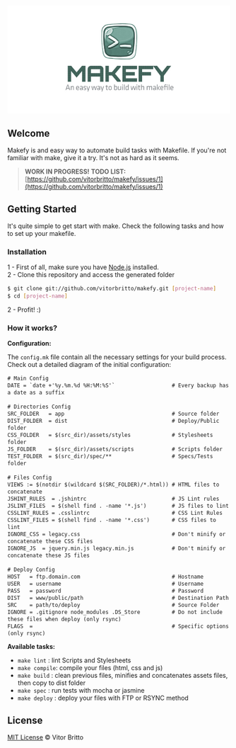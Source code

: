 ![Makefy Logo](logo-makefy.jpg "Makefy")

## Welcome

Makefy is and easy way to automate build tasks with Makefile. If you're not familiar with make, give it a try. It's not as hard as it seems.

> **WORK IN PROGRESS!**
> **TODO LIST:** [https://github.com/vitorbritto/makefy/issues/1](https://github.com/vitorbritto/makefy/issues/1)



## Getting Started

It's quite simple to get start with make. Check the following tasks and how to set up your makefile.

### Installation

1 - First of all, make sure you have [Node.js](http://nodejs.org/) installed. <br/>
2 - Clone this repository and access the generated folder

```bash
$ git clone git://github.com/vitorbritto/makefy.git [project-name]
$ cd [project-name]
```

2 - Profit! :)

### How it works?

**Configuration:**

The `config.mk` file contain all the necessary settings for your build process. Check out a detailed diagram of the initial configuration:

    # Main Config
    DATE = `date +'%y.%m.%d %H:%M:%S'`                  # Every backup has a date as a suffix

    # Directories Config
    SRC_FOLDER   = app                                  # Source folder
    DIST_FOLDER  = dist                                 # Deploy/Public folder
    CSS_FOLDER   = $(src_dir)/assets/styles             # Stylesheets folder
    JS_FOLDER    = $(src_dir)/assets/scripts            # Scripts folder
    TEST_FOLDER  = $(src_dir)/spec/**                   # Specs/Tests folder

    # Files Config
    VIEWS := $(notdir $(wildcard $(SRC_FOLDER)/*.html)) # HTML files to concatenate
    JSHINT_RULES  = .jshintrc                           # JS Lint rules
    JSLINT_FILES  = $(shell find . -name '*.js')        # JS files to lint
    CSSLINT_RULES = .csslintrc                          # CSS Lint Rules
    CSSLINT_FILES = $(shell find . -name '*.css')       # CSS files to lint
    IGNORE_CSS = legacy.css                             # Don't minify or concatenate these CSS files
    IGNORE_JS  = jquery.min.js legacy.min.js            # Don't minify or concatenate these JS files

    # Deploy Config
    HOST   = ftp.domain.com                             # Hostname
    USER   = username                                   # Username
    PASS   = password                                   # Password
    DIST   = www/public/path                            # Destination Path
    SRC    = path/to/deploy                             # Source Folder
    IGNORE = .gitignore node_modules .DS_Store          # Do not include these files when deploy (only rsync)
    FLAGS  =                                            # Specific options (only rsync)


**Available tasks:**

- `make lint`   : lint Scripts and Stylesheets
- `make compile`: compile your files (html, css and js)
- `make build`  : clean previous files, minifies and concatenates assets files, then copy to dist folder
- `make spec`   : run tests with mocha or jasmine
- `make deploy` : deploy your files with FTP or RSYNC method


## License

[MIT License](http://vitorbritto.mit-license.org/) © Vitor Britto
